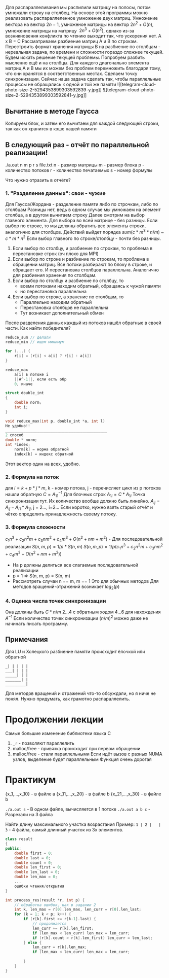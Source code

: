Для распараллеливания мы распилили матрицу на полосы, потом умножали строку на столбец. На основе этой программы можно реализовать распараллеленное умножение двух матриц. Умножение вектора на вектор  $2n - 1$, умноженое матрицы на вектор $2n^2 + O(n)$, умножение матрицы на матрицу  $2n^3 + O(n^2)$, однако из-за возникновения конфликта по чтению выходит так, что ускорения нет.
A x B = C
Рассматриваем разбиение матриц А и В по строкам. Перестроить формат хранения матрицы В на разбиение по столбцам - нереальная задача, по времени и сложности гораздо сложнее текущей. Будем искать решение текущей проблемы. 
Попробуем разбить мысленно ещё и на столбцы. Для каждого диагонально элемента матриц А и В мы их можем без проблем перемножить благодаря тому, что они хранятся в соответственных местах.
Сделаем точку синхронизации. 
Сейчас наша задача сделать так, чтобы параллельные процессы не обращались к одной и той  же памяти
![[telegram-cloud-photo-size-2-5294353899303592839-y.jpg]]
![[telegram-cloud-photo-size-2-5294353899303592841-y.jpg]]

## Вычитание в методе Гаусса
Копируем блок, и затем его вычитаем для каждой следующей строки, так как он хранится в кэше нашей памяти

## В следующий раз - отчёт по параллельной реализации!
./a.out n m p r s file.txt
n - размер матрицы
m - размер блока
p - количество потоков
r - количество печатаемых
s - номер формулы

Что нужно отразить в отчёте?
### 1. "Разделение данных": свои - чужие
Для Гаусса/Жордана - разделение памяти либо по строчкам, либо по столбцам
Разницы нет, ведь в одном случае мы умножаем на элемент столбца, а в другом вычитаем строку
Далее смотрим на выбор главного элемента. Для выбора во всей матрице - без разницы. 
Если выбор по строке, то мы должны обратить все элементы строки, аналогично для столбцов. Действий выйдет порядка $sum (c * m^3 * n/m)$ ~ $c * m * n^2$
Если выбор главного по строке/столбцу - почти без разницы. 
1) Если выбор по столбцу, и разбиение по строкам, то проблема в перестановке строк (оч плохо для MPI)
2) Если выбор по строке и разбиение по строкам, то проблема в обращении матриц. Все потоки разбирают по блоку в строке, и обращает его. И перестановка столбцов параллельна. 
Аналогично для разбиения хранения по столбцам. 
3) Если выбор по столбцу и разбиение по столбцу, то
	- всеми потоками находим обратный, обращаясь к чужой памяти
	- но перестановка параллельна
4) Если выбор по строке, а хранение по столбцам, то
	- Параллельно находим обратный
	- Перестановка столбцов не параллельна
	- Тут возникает дополнительный обмен

После разделения данных каждый из потоков нашёл обратные в своей части. Как найти победителя?
```cpp
reduce_sum // делали
reduce_min // ищем минимум

for (...) {
	r[i] = (r[i] < a[i] ? r[i] : a[i])
}

reduce_max
	a[i] в потоке i
	||A^-1||, если есть обр
	0, иначе

struct double_int
{
	double norm;
	int i;
}

void reduce_max(int p, double_int *a, int l)
Не удобно!!
_____________________________________________
2 способ
double * norm;
int *index;
	norm[k] = норма обратной
	index[k] = индекс обратной
```
Этот вектор один на всех, удобно. 

### 2. Формула на поток
для $i = k + p * j * m$, k - номер потока, j - перечисляет цикл из p потоков
нашли обратную $C = A_{11}^{-1}$
Для блочных строк $A_{1i} = C * A_{1i}$
Точка синхронизации тут. Их количество вообще должно быть линейно. 
$A_{ij} = A_{ij} - A_{i1}*A_{1j}$, j = 2..., i=2...
Если коротко, нужно взять старый отчёт и чётко определить принадлежность своему потоку. 
### 3.  Формула сложности
$c_1n^3 + c_2n^2m + c_3nm^2 + c_4m^3 + O(n^2 + nm + m^2)$ - Для последовательной реализации
$S(n, m, p) = 1/p * S(n, m)$
$S(n, m, p) = 1/p(c_1n^3 + c_2n^2m + c_3nm^2 + c_4m^3 + O(n^2 + nm + m^2))$
-  На p должны делиться все слагаемые последовательной реализации
- p = 1 => S(n, m, p) = S(n, m)
- Рассмотреть случаи n == m, m == 1
Это для обычных методов
Для методов вращений-отражений возникает $log_2(p)$

### 4. Оценка числа точек синхронизации
Она должны быть $C * n/m$
2...4 с обратным ходом
4...6 для нахождения $A^{-1}$
Если количество точек синхронизации $(n/m)^2$ можно даже не начинать писать программу.


## Примечания
Для LU и Холецкого разбиение памяти происходит ёлочкой или обратной
```
_| | | | |
___| | | |
_____| | |
_______| |
_________|
```
Для методов вращений и отражений что-то обсуждали, но я ниче не понял. Нужно придумать, как грамотно распараллелить. 

# Продолжении лекции
Самые большие изменение библиотеки языка C
1) `_r` - позволяют параллелить
2) malloc/free - привязка происходит при первом обращении
3) malloc/free - стали параллельными
Если идёт вызов с разных NUMA узлов, выделение будет параллельным
Функция очень дорогая

# Практикум
{x_1,...,x_10} - в файле а
{x_11,...,x_20} - в файле b
{x_21,...,x_30} - в файле b

`./a.out s` - В одном файле, вычисляется в 1 потоке
`./a.out a b c` - Разрезали на 3 файла

Найти длину максимального участка возрастания
Пример: ` 1 | 2 |   | 3 ` - 4 файла, самый длинный участок из 3х элементов. 
```cpp
class result
{
public:
	double first = 0;
	double last = 0;
	double count = 0;
	double len_first = 0;
	double len_last = 0;
	double len_max = 0;
	...
	ошибки чтения/открытия
}

int process_res(result *r, int p) {
	// обработка ошибок, как в задании 2
	int k, len_max = r[0].len_max, len_curr = r[0].len_last;
	for (k = 1; k < p; k++) {
		if (r[k].first >= r[k-1].last) {
			// продолжается
			len_curr += r[k].len_first;
			if (len_max < len_curr) len_max = len_curr;
			if (r[k].count > r[k].len_first) len_curr = len_last;
		} else {
			len_curr = r[k].len_max;
			if (len_max < len_curr) len_max = len_curr;
			
		}
	}
}
```


